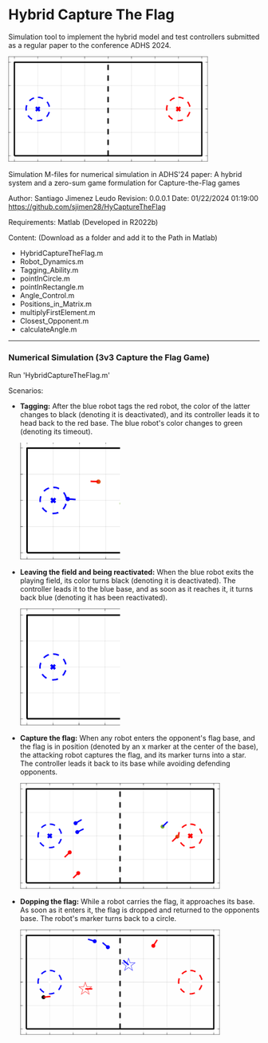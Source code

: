 # Hybrid Capture The Flag
Simulation tool to implement the hybrid model and test controllers submitted as a regular paper to the conference ADHS 2024.

  <img src="https://github.com/sjleudo/HyCaptureTheFlag/blob/main/5.gif" width="400">

Simulation M-files for numerical simulation in ADHS'24 paper: A hybrid system and a zero-sum game
formulation for Capture-the-Flag games 

Author: Santiago Jimenez Leudo
Revision: 0.0.0.1 Date: 01/22/2024 01:19:00
https://github.com/sjimen28/HyCaptureTheFlag

Requirements: Matlab (Developed in R2022b)

Content: (Download as a folder and add it to the Path in Matlab)
  - HybridCaptureTheFlag.m
  - Robot_Dynamics.m
  - Tagging_Ability.m
  - pointInCircle.m
  - pointInRectangle.m
  - Angle_Control.m
  - Positions_in_Matrix.m
  - multiplyFirstElement.m
  - Closest_Opponent.m
  - calculateAngle.m


----------------------------------------------------------------------------
### Numerical Simulation (3v3 Capture the Flag Game)
Run 'HybridCaptureTheFlag.m'

Scenarios:

- **Tagging:** After the blue robot tags the red robot, the color of the latter changes to black (denoting it is deactivated), and its controller leads it to head back to the red base. The blue robot's color changes to green (denoting its timeout).

     <img src="https://github.com/sjleudo/HyCaptureTheFlag/blob/main/Tagging.gif" width="200">

- **Leaving the field and being reactivated:** When the blue robot exits the playing field, its color turns black (denoting it is deactivated). The controller leads it to the blue base, and as soon as it reaches it, it turns back blue (denoting it has been reactivated).
  
    <img src="https://github.com/sjleudo/HyCaptureTheFlag/blob/main/LeavingField-Reactivated.gif" width="200">

- **Capture the flag:** When any robot enters the opponent's flag base, and the flag is in position (denoted by an x marker at the center of the base), the attacking robot captures the flag, and its marker turns into a star. The controller leads it back to its base while avoiding defending opponents.
  
    <img src="https://github.com/sjleudo/HyCaptureTheFlag/blob/main/CaptureTheFlag.gif" width="400">

- **Dopping the flag:** While a robot carries the flag, it approaches its base. As soon as it enters it, the flag is dropped and returned to the opponents base. The robot's marker turns back to a circle. 

    <img src="https://github.com/sjleudo/HyCaptureTheFlag/blob/main/DroppingFlag.gif" width="400">


